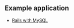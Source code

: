 <!-- usedin: [ _rails/deployment] - post: -->


## Example application

* [Rails with MySQL](https://app.cloud66.com/stacks/new?eduid=rails_mysql)
